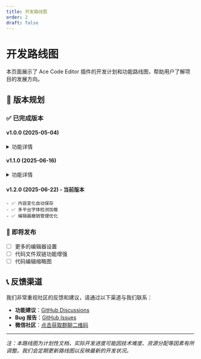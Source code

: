 ```yaml
---
title: 开发路线图
order: 2
draft: false
---
```


# 开发路线图

本页面展示了 Ace Code Editor 插件的开发计划和功能路线图，帮助用户了解项目的发展方向。

## 📅 版本规划

### ✅ 已完成版本

#### v1.0.0 (2025-05-04)
<details>
<summary>功能详情</summary>

```
- ✅ 基础代码编辑功能
- ✅ 120+ 种语言语法高亮
- ✅ 多种文件格式支持
- ✅ 基础主题适配
- ✅ 快捷键支持
- ✅ 文件保存和加载
```

</details>

#### v1.1.0 (2025-06-16)
<details>
<summary>功能详情</summary>

```
- ✅ 插件上架
- ✅ 重构 ACE 模块加载
- ✅ 优化文件内容处理
- ✅ 代码嵌入视图
- ✅ 支持移动端使用
```

</details>

#### v1.2.0 (2025-06-22) - 当前版本

```
- ✅ 内容变化自动保存
- ✅ 多平台字体检测加载
- ✅ 编辑器撤销管理优化
```

### 🚀 即将发布

- [ ] 更多的编辑器设置
- [ ] 代码文件双链功能增强
- [ ] 代码编辑缩略图

## 📞 反馈渠道

我们非常重视社区的反馈和建议，请通过以下渠道与我们联系：

- **功能建议**：[GitHub Discussions](https://github.com/RavenHogWarts/obsidian-ace-code-editor/discussions)
- **Bug 报告**：[GitHub Issues](https://github.com/RavenHogWarts/obsidian-ace-code-editor/issues)
- **微信社区**：[点击获取群聊二维码](http://qrcode.ravenhogwarts.top/obsidian)

---

*注：本路线图为计划性文档，实际开发进度可能因技术难度、资源分配等因素有所调整。我们会定期更新路线图以反映最新的开发状况。*